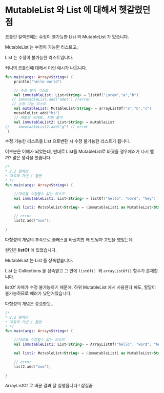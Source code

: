 # MutableList 와 List 에 대해서 헷갈렸던 점 

코틀린 컬렉션에는 수정이 불가능한 List 와 MutableList 가 있습니다.

MutableList 는 수정이 가능한 리스트고,

List 는 수정이 불가능한 리스트입니다.



커니의 코틀린에 대해서 이런 예시가 나옵니다. 

```kotlin
fun main(args: Array<String>) {
    println("hello world")

    // 수정 불가 리스트
    val immutableList: List<String> = listOf("Lorem","a","b")
   // immutableList.add("amet") //error
   // 수정 가능 리스트
    val mutableList: MutableList<String> = arrayListOf("a","b","c")
    mutableList.add("hi")
    // 재할당 시에도, 지원 불가 
    val immutableList2: List<String> = mutableList
//    immutableList2.add("g") // error
 }
```



수정 가능한 리스트를 List<String> 으로변환 시 수정 불가능한 리스트가 됩니다. 



이부분은 이해가 되었는데, 반대로 List를 MutableList로 바꿨을 경우에러가 나서 왤까? 많은 생각을 했습니다.

```kotlin
/*
* 2.2 컬렉션
* 자료의 가변 / 불변
* */
fun main(args: Array<String>) {

    //자료를 수정할수 없는 리스트
    val immutableList1: List<String> = listOf("hello", "word", "hey")

    val list2: MutableList<String> = (immutableList1 as MutableList<String>);

    // error
    list2.add("num");
   
}
```

다형성의 개념의 부족으로 클래스를 바꿨지만 왜 안될까 고민을 했었는데

원인은 **listOf** 에 있었습니다.

MutableList 는 List 를 상속받습니다.

List 는 Collections 을 상속받고 그 안에 `listOf()`  와 `arrayListOf()` 함수가 존재합니다.

listOf 자체가 수정 불가능하기 때문에, 하위  MutableList 에서 사용한다 해도, 할당이 불가능하므로 에러가 났던거였습니다.

다형성의 개념은 중요한듯..



```kotlin
/*
* 2.2 컬렉션
* 자료의 가변 / 불변
* */
fun main(args: Array<String>) {

    //자료를 수정할수 없는 리스트
    val immutableList1: List<String> = ArrayListOf("hello", "word", "hey")

    val list2: MutableList<String> = (immutableList1 as MutableList<String>);

    // error
    list2.add("num");
   
}
```

ArrayListOf 로 바꾼 결과 잘 실행됩니다.! 삽질끝